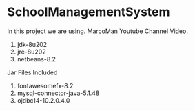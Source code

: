 # SchoolManagementSystem
In this project we are using.
MarcoMan Youtube Channel Video.
1) jdk-8u202
2) jre-8u202
3) netbeans-8.2

Jar Files Included
1) fontawesomefx-8.2
2) mysql-connector-java-5.1.48
3) ojdbc14-10.2.0.4.0